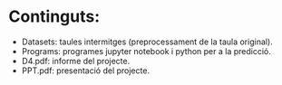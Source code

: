 # Continguts:
* Datasets: taules intermitges (preprocessament de la taula original).
* Programs: programes jupyter notebook i python per a la predicció.
* D4.pdf: informe del projecte.
* PPT.pdf: presentació del projecte.
